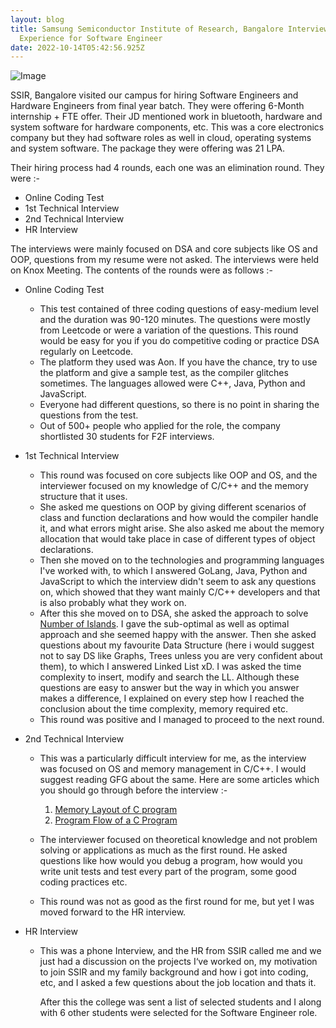 ```yaml
---
layout: blog
title: Samsung Semiconductor Institute of Research, Bangalore Interview
  Experience for Software Engineer
date: 2022-10-14T05:42:56.925Z
---
```

![Image](https://thumbs.dreamstime.com/b/feb-mountain-view-ca-usa-samsung-logo-their-research-america-campus-silicon-valley-south-korean-multinational-171576219.jpg "Samsung")

SSIR, Bangalore visited our campus for hiring Software Engineers and Hardware Engineers from final year batch. They were offering 6-Month internship + FTE offer. Their JD mentioned work in bluetooth, hardware and system software for hardware components, etc. This was a core electronics company but they had software roles as well in cloud, operating systems and system software. The package they were offering was 21 LPA.

Their hiring process had 4 rounds, each one was an elimination round. They were :-

* Online Coding Test
* 1st Technical Interview
* 2nd Technical Interview
* HR Interview

The interviews were mainly focused on DSA and core subjects like OS and OOP, questions from my resume were not asked. The interviews were held on Knox Meeting. The contents of the rounds were as follows :-

* Online Coding Test

  * This test contained of three coding questions of easy-medium level and the duration was 90-120 minutes. The questions were mostly from Leetcode or were a variation of the questions. This round would be easy for you if you do competitive coding or practice DSA regularly on Leetcode.
  * The platform they used was Aon. If you have the chance, try to use the platform and give a sample test, as the compiler glitches sometimes. The languages allowed were C++, Java, Python and JavaScript.
  * Everyone had different questions, so there is no point in sharing the questions from the test.
  * Out of 500+ people who applied for the role, the company shortlisted 30 students for F2F interviews.
* 1st Technical Interview

  * This round was focused on core subjects like OOP and OS, and the interviewer focused on my knowledge of C/C++ and the memory structure that it uses.
  * She asked me questions on OOP by giving different scenarios of class and function declarations and how would the compiler handle it, and what errors might arise. She also asked me about the memory allocation that would take place in case of different types of object declarations.
  * Then she moved on to the technologies and programming languages I've worked with, to which I answered GoLang, Java, Python and JavaScript to which the interview didn't seem to ask any questions on, which showed that they want mainly C/C++ developers and that is also probably what they work on.
  * After this she moved on to DSA, she asked the approach to solve [Number of Islands](https://leetcode.com/problems/number-of-islands/). I gave the sub-optimal as well as optimal approach and she seemed happy with the answer. Then she asked questions about my favourite Data Structure (here i would suggest not to say DS like Graphs, Trees unless you are very confident about them), to which I answered Linked List xD. I was asked the time complexity to insert, modify and search the LL. Although these questions are easy to answer but the way in which you answer makes a difference, I explained on every step how I reached the conclusion about the time complexity, memory required etc.
  * This round was positive and I managed to proceed to the next round.
* 2nd Technical Interview

  * This was a particularly difficult interview for me, as the interview was focused on OS and memory management in C/C++. I would suggest reading GFG about the same. Here are some articles which you should go through before the interview :-

    1. [Memory Layout of C program](https://www.geeksforgeeks.org/memory-layout-of-c-program/)
    2. [Program Flow of a C Program](https://www.geeksforgeeks.org/how-does-a-c-program-executes/)
  * The interviewer focused on theoretical knowledge and not problem solving or applications as much as the first round. He asked questions like how would you debug a program, how would you write unit tests and test every part of the program, some good coding practices etc.
  * This round was not as good as the first round for me, but yet I was moved forward to the HR interview.
* HR Interview

  * This was a phone Interview, and the HR from SSIR called me and we just had a discussion on the projects I‘ve worked on, my motivation to join SSIR and my family background and how i got into coding, etc, and I asked a few questions about the job location and thats it.

    After this the college was sent a list of selected students and I along with 6 other students were selected for the Software Engineer role.